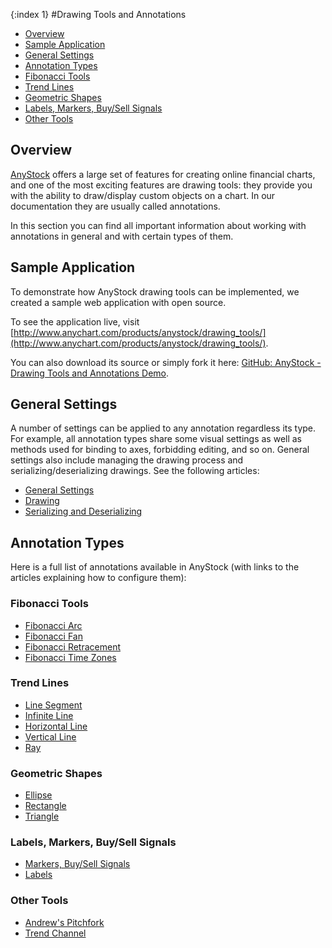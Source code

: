 {:index 1}
#Drawing Tools and Annotations

* [Overview](#overview)
* [Sample Application](#sample_application)
* [General Settings](#general_settings)
* [Annotation Types](#annotation_types)
 * [Fibonacci Tools](#fibonacci_tools)
 * [Trend Lines](#trend_lines)
 * [Geometric Shapes](#geometric_shapes)
 * [Labels, Markers, Buy/Sell Signals](#signals)
 * [Other Tools](#other_tools)

## Overview

[AnyStock](../Overview) offers a large set of features for creating online financial charts, and one of the most exciting features are drawing tools: they provide you with the ability to draw/display custom objects on a chart. In our documentation they are usually called annotations.

In this section you can find all important information about working with annotations in general and with certain types of them.

## Sample Application

To demonstrate how AnyStock drawing tools can be implemented, we created a sample web application with open source.

To see the application live, visit [http://www.anychart.com/products/anystock/drawing_tools/](http://www.anychart.com/products/anystock/drawing_tools/).

You can also download its source or simply fork it here: [GitHub: AnyStock - Drawing Tools and Annotations Demo](https://github.com/AnyChart/anystock-drawing-tools-and-annotations-demo).

## General Settings

A number of settings can be applied to any annotation regardless its type. For example, all annotation types share some visual settings as well as methods used for binding to axes, forbidding editing, and so on. General settings also include managing the drawing process and serializing/deserializing drawings. See the following articles:

* [General Settings](General_Settings)
* [Drawing](Drawing)
* [Serializing and Deserializing](Serializing_Deserializing)

## Annotation Types

Here is a full list of annotations available in AnyStock (with links to the articles explaining how to configure them):

### Fibonacci Tools

* [Fibonacci Arc](Fibonacci_Arc)
* [Fibonacci Fan](Fibonacci_Fan)
* [Fibonacci Retracement](Fibonacci_Retracement)
* [Fibonacci Time Zones](Fibonacci_Time_Zones)

### Trend Lines

* [Line Segment](Line_Segment)
* [Infinite Line](Infinite_Line)
* [Horizontal Line](Horizontal_Line)
* [Vertical Line](Vertical_Line)
* [Ray](Ray)

### Geometric Shapes

* [Ellipse](Ellipse)
* [Rectangle](Rectangle)
* [Triangle](Triangle)

<a name="signals"></a>
### Labels, Markers, Buy/Sell Signals

* [Markers, Buy/Sell Signals](Marker)
* [Labels](Label)

### Other Tools

* [Andrew's Pitchfork](Andrews_Pitchfork)
* [Trend Channel](Trend_Channel)
